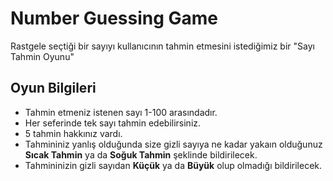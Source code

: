 # Number Guessing Game

Rastgele seçtiği bir sayıyı kullanıcının tahmin etmesini istediğimiz bir "Sayı Tahmin Oyunu"

## Oyun Bilgileri

- Tahmin etmeniz istenen sayı 1-100 arasındadır.
- Her seferinde tek sayı tahmin edebilirsiniz.
- 5 tahmin hakkınız vardı.
- Tahmininiz yanlış olduğunda size gizli sayıya ne kadar yakaın olduğunuz **Sıcak Tahmin** ya da **Soğuk Tahmin** şeklinde bildirilecek.
- Tahmininizin gizli sayıdan **Küçük** ya da **Büyük** olup olmadığı bildirilecek.